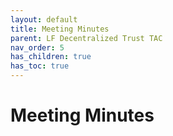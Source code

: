 ```yaml
---
layout: default
title: Meeting Minutes
parent: LF Decentralized Trust TAC
nav_order: 5
has_children: true
has_toc: true
---
```

# Meeting Minutes


